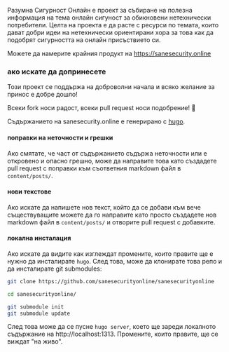 Разумна Сигурност Онлайн е проект за събиране на полезна информация на тема
онлайн сигуност за обикновени нетехнически потребители. Целта на проекта е да
расте с ресурси по темата, които дават добри идеи на нетехнически ориентирани
хора за това как да подобрят сигурността на онлайн присъствието си.

Можете да намерите крайния продукт на https://sanesecurity.online

### ако искате да допринесете

Този проект се поддържа на доброволни начала и всяко желание за принос е добре
дошло!

Всеки fork носи радост, всеки pull request носи подобрение! 🙂

Съдържанието на sanesecurity.online е генерирано с [hugo](https://gohugo.io/).

#### поправки на неточности и грешки
Ако смятате, че част от съдържанието съдържа неточности или е откровено и опасно
грешно, може да направите това като създадете pull request с поправки към
съответния markdown файл в `content/posts/`.

#### нови текстове
Ако искате да напишете нов текст, който да се добави към вече съществуващите
можете да го направите като просто създадете нов markdown файл в
`content/posts/` и отворите pull request с добавките.

#### локална инсталация
Ако искате да видите как изглеждат промените, които правите ще е нужно да
инсталирате `hugo`. След това, може да клонирате това репо и да инсталирате git
submodules:

``` bash
git clone https://github.com/sanesecurityonline/sanesecurityonline

cd sanesecurityonline/

git submodule init
git submodule update
```

След това може да се пусне `hugo server`, което ще зареди локалното съдържание
на http://localhost:1313. Промените, които правите, ще се виждат "на живо".
